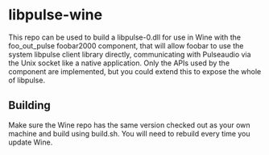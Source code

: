# libpulse-wine
This repo can be used to build a libpulse-0.dll for use in Wine with the foo_out_pulse foobar2000 component, that will allow foobar to use the system libpulse client library directly, communicating with Pulseaudio via the Unix socket like a native application.
Only the APIs used by the component are implemented, but you could extend this to expose the whole of libpulse.

## Building
Make sure the Wine repo has the same version checked out as your own machine and build using build.sh. You will need to rebuild every time you update Wine.
